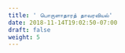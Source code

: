 ```yaml
---
title: ' பொருளாதாரத் தாவரவியல்'
date: 2018-11-14T19:02:50-07:00
draft: false
weight: 5
---
```

















